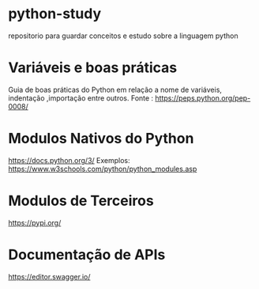 # python-study

repositorio para guardar conceitos e estudo sobre a linguagem python

# Variáveis e boas práticas

Guia de boas práticas do Python em relação a nome de variáveis, indentação ,importação entre outros.
Fonte : https://peps.python.org/pep-0008/

# Modulos Nativos do Python
https://docs.python.org/3/
Exemplos: 
https://www.w3schools.com/python/python_modules.asp

# Modulos de Terceiros
https://pypi.org/ 

# Documentação de APIs
https://editor.swagger.io/ 